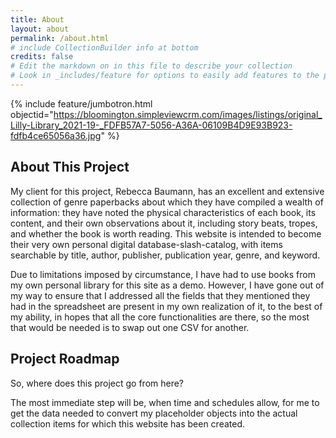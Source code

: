 ```yaml
---
title: About
layout: about
permalink: /about.html
# include CollectionBuilder info at bottom
credits: false
# Edit the markdown on in this file to describe your collection
# Look in _includes/feature for options to easily add features to the page
---
```


{% include feature/jumbotron.html objectid="https://bloomington.simpleviewcrm.com/images/listings/original_Lilly-Library_2021-19-_FDFB57A7-5056-A36A-06109B4D9E93B923-fdfb4ce65056a36.jpg" %}

## About This Project

My client for this project, Rebecca Baumann, has an excellent and extensive collection of genre paperbacks about which they have compiled a wealth of information: they have noted the physical characteristics of each book, its content, and their own observations about it, including story beats, tropes, and whether the book is worth reading. This website is intended to become their very own personal digital database-slash-catalog, with items searchable by title, author, publisher, publication year, genre, and keyword.

Due to limitations imposed by circumstance, I have had to use books from my own personal library for this site as a demo. However, I have gone out of my way to ensure that I addressed all the fields that they mentioned they had in the spreadsheet are present in my own realization of it, to the best of my ability, in hopes that all the core functionalities are there, so the most that would be needed is to swap out one CSV for another. 

## Project Roadmap

So, where does this project go from here?

The most immediate step will be, when time and schedules allow, for me to get the data needed to convert my placeholder objects into the actual collection items for which this website has been created. 